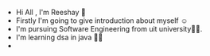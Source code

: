 - Hi All , I'm Reeshay 👀
- Firstly I'm going to give introduction about myself ☺️
- I'm pursuing Software Engineering from uit university🧑‍💻.
- I'm learning dsa in java 😶‍🌫️
- 

<!---
Reeshay/Reeshay is a ✨ special ✨ repository because its `README.md` (this file) appears on your GitHub profile.
You can click the Preview link to take a look at your changes.
--->
